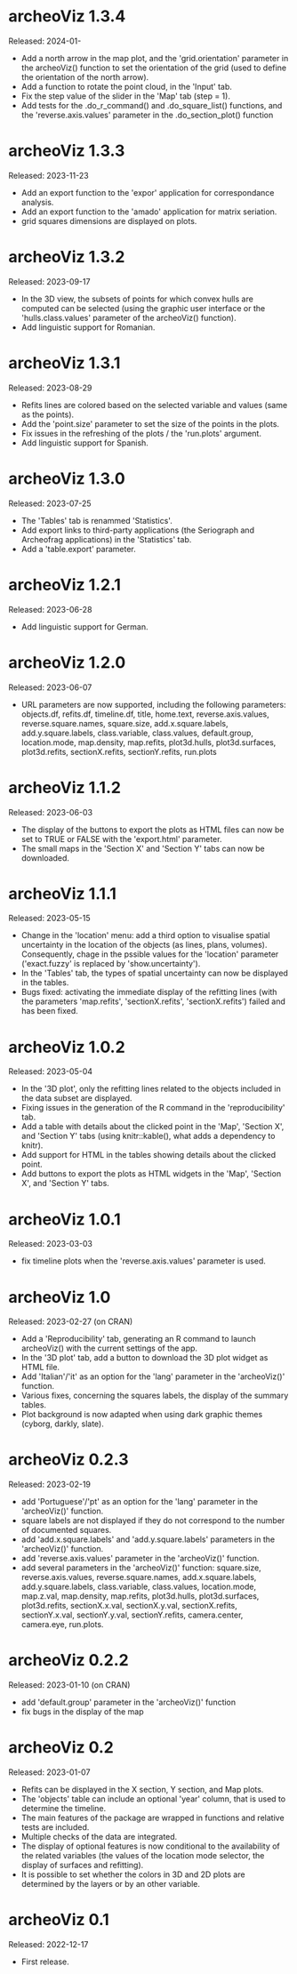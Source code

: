 # archeoViz 1.3.4
Released: 2024-01-

* Add a north arrow in the map plot, and the 'grid.orientation' parameter in the archeoViz() function to set the orientation of the grid (used to define the orientation of the north arrow).
* Add a function to rotate the point cloud, in the 'Input' tab.
* Fix the step value of the slider in the 'Map' tab (step = 1).
* Add tests for the .do_r_command() and .do_square_list() functions, and the 'reverse.axis.values' parameter in the .do_section_plot() function

# archeoViz 1.3.3
Released: 2023-11-23

* Add an export function to the 'expor' application for correspondance analysis.
* Add an export function to the 'amado' application for matrix seriation.
* grid squares dimensions are displayed on plots.

# archeoViz 1.3.2
Released: 2023-09-17

* In the 3D view, the subsets of points for which convex hulls are computed can be selected (using the graphic user interface or the 'hulls.class.values' parameter of the archeoViz() function).
* Add linguistic support for Romanian.

# archeoViz 1.3.1
Released: 2023-08-29

* Refits lines are colored based on the selected variable and values (same as the points).
* Add the 'point.size' parameter to set the size of the points in the plots.
* Fix issues in the refreshing of the plots / the 'run.plots' argument.
* Add linguistic support for Spanish.

# archeoViz 1.3.0
Released: 2023-07-25

* The 'Tables' tab is renammed 'Statistics'.
* Add export links to third-party applications (the Seriograph and Archeofrag applications) in the 'Statistics' tab.
* Add a 'table.export' parameter.

# archeoViz 1.2.1
Released: 2023-06-28

* Add linguistic support for German.

# archeoViz 1.2.0
Released: 2023-06-07

* URL parameters are now supported, including the following parameters: objects.df, refits.df, timeline.df, title, home.text, reverse.axis.values, reverse.square.names, square.size, add.x.square.labels, add.y.square.labels, class.variable, class.values, default.group, location.mode, map.density, map.refits, plot3d.hulls, plot3d.surfaces, plot3d.refits, sectionX.refits, sectionY.refits, run.plots

# archeoViz 1.1.2
Released: 2023-06-03

* The display of the buttons to export the plots as HTML files can now be set to TRUE or FALSE with the 'export.html' parameter.
* The small maps in the 'Section X' and 'Section Y' tabs can now be downloaded.

# archeoViz 1.1.1
Released: 2023-05-15

* Change in the 'location' menu: add a third option to visualise spatial uncertainty in the location of the objects (as lines, plans, volumes). Consequently, chage in the pssible values for the 'location' parameter ('exact.fuzzy' is replaced by 'show.uncertainty').
* In the 'Tables' tab, the types of spatial uncertainty can now be displayed in the tables.
* Bugs fixed: activating the immediate display of the refitting lines (with the parameters 'map.refits', 'sectionX.refits', 'sectionX.refits') failed and has been fixed.

# archeoViz 1.0.2
Released: 2023-05-04

* In the '3D plot', only the refitting lines related to the objects included in the data subset are displayed.
* Fixing issues in the generation of the R command in the 'reproducibility' tab.
* Add a table with details about the clicked point in the 'Map', 'Section X', and 'Section Y' tabs (using knitr::kable(), what adds a dependency to knitr).
* Add support for HTML in the tables showing details about the clicked point.
* Add buttons to export the plots as HTML widgets in the 'Map', 'Section X', and 'Section Y' tabs.

# archeoViz 1.0.1
Released: 2023-03-03

* fix timeline plots when the 'reverse.axis.values' parameter is used.

# archeoViz 1.0
Released: 2023-02-27 (on CRAN)

* Add a 'Reproducibility' tab, generating an R command to launch archeoViz() with the current settings of the app.
* In the '3D plot' tab, add a button to download the 3D plot widget as HTML file.
* Add 'Italian'/'it' as an option for the 'lang' parameter in the 'archeoViz()' function.
* Various fixes, concerning the squares labels, the display of the summary tables.
* Plot background is now adapted when using dark graphic themes (cyborg, darkly, slate).

# archeoViz 0.2.3
Released: 2023-02-19

* add 'Portuguese'/'pt' as an option for the 'lang' parameter in the 'archeoViz()' function.
* square labels are not displayed if they do not correspond to the number of documented squares.
* add 'add.x.square.labels' and 'add.y.square.labels' parameters in the 'archeoViz()' function.
* add 'reverse.axis.values' parameter in the 'archeoViz()' function.
* add several parameters in the 'archeoViz()' function: square.size, reverse.axis.values, reverse.square.names, add.x.square.labels, add.y.square.labels, class.variable, class.values, location.mode, map.z.val, map.density, map.refits, plot3d.hulls, plot3d.surfaces, plot3d.refits, sectionX.x.val, sectionX.y.val, sectionX.refits, sectionY.x.val, sectionY.y.val, sectionY.refits, camera.center, camera.eye, run.plots.

# archeoViz 0.2.2
Released: 2023-01-10 (on CRAN)

* add 'default.group' parameter in the 'archeoViz()' function
* fix bugs in the display of the map

# archeoViz 0.2
Released: 2023-01-07

* Refits can be displayed in the X section, Y section, and Map plots.
* The 'objects' table can include an optional 'year' column, that is used to determine the timeline.
* The main features of the package are wrapped in functions and relative tests are included.
* Multiple checks of the data  are integrated.
* The display of optional features is now conditional to the availability of the related variables (the values of the location mode selector, the display of surfaces and refitting).
* It is possible to set whether the colors in 3D and 2D plots are determined by the layers or by an other variable.

# archeoViz 0.1
Released: 2022-12-17

* First release.

